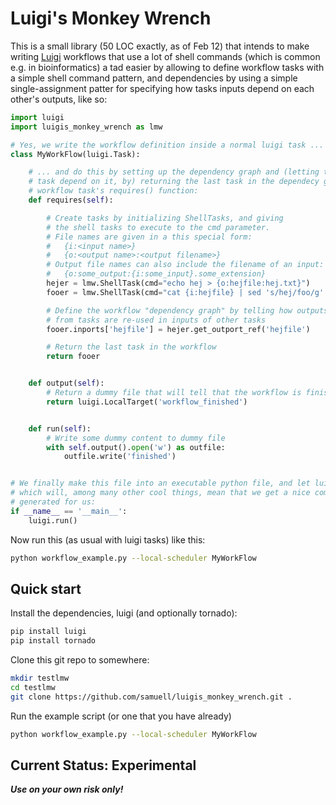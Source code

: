 # Luigi's Monkey Wrench

This is a small library (50 LOC exactly, as of Feb 12) that intends to make writing [Luigi]() workflows that use a lot of shell commands
(which is common e.g. in bioinformatics) a tad easier by allowing to define workflow tasks with a simple shell command pattern, and 
dependencies by using a simple single-assignment patter for specifying how tasks inputs depend on each other's outputs, like so:

````python
import luigi
import luigis_monkey_wrench as lmw

# Yes, we write the workflow definition inside a normal luigi task ...
class MyWorkFlow(luigi.Task):

    # ... and do this by setting up the dependency graph and (letting the workflow
    # task depend on it, by) returning the last task in the dependecy graph in the
	# workflow task's requires() function:
    def requires(self):

        # Create tasks by initializing ShellTasks, and giving
        # the shell tasks to execute to the cmd parameter.
        # File names are given in a this special form:
        #   {i:<input name>}
        #   {o:<output name>:<output filename>}
        # Output file names can also include the filename of an input:
        #   {o:some_output:{i:some_input}.some_extension}
        hejer = lmw.ShellTask(cmd="echo hej > {o:hejfile:hej.txt}")
        fooer = lmw.ShellTask(cmd="cat {i:hejfile} | sed 's/hej/foo/g' > {o:foofile:{i:hejfile}.foo}")

        # Define the workflow "dependency graph" by telling how outputs
        # from tasks are re-used in inputs of other tasks
        fooer.inports['hejfile'] = hejer.get_outport_ref('hejfile')

        # Return the last task in the workflow
        return fooer


    def output(self):
        # Return a dummy file that will tell that the workflow is finished
        return luigi.LocalTarget('workflow_finished')


    def run(self):
        # Write some dummy content to dummy file
        with self.output().open('w') as outfile:
            outfile.write('finished')


# We finally make this file into an executable python file, and let luigi take of the running
# which will, among many other cool things, mean that we get a nice command line interface
# generated for us:
if __name__ == '__main__':
    luigi.run()
````
Now run this (as usual with luigi tasks) like this:
````bash
python workflow_example.py --local-scheduler MyWorkFlow
````

## Quick start

Install the dependencies, luigi (and optionally tornado):
````bash
pip install luigi
pip install tornado
````

Clone this git repo to somewhere:
````bash
mkdir testlmw
cd testlmw
git clone https://github.com/samuell/luigis_monkey_wrench.git .
````

Run the example script (or one that you have already)
````bash
python workflow_example.py --local-scheduler MyWorkFlow
````

## Current Status: Experimental

***Use on your own risk only!***
